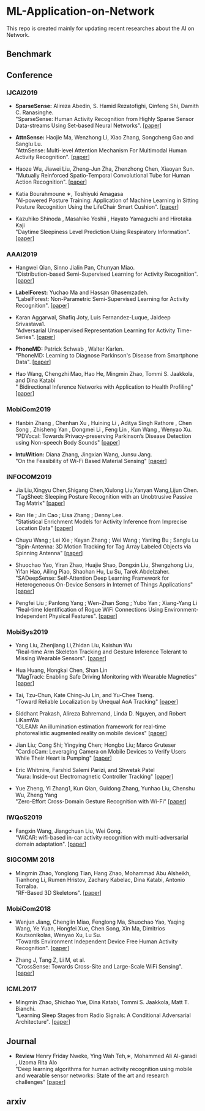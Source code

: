 # ML-Application-on-Network
This repo is created mainly for updating recent researches about the AI on Network.

## Benchmark

## Conference
### IJCAI2019
* **SparseSense:** Alireza Abedin, S. Hamid Rezatofighi, Qinfeng Shi, Damith C. Ranasinghe.</br>
"SparseSense: Human Activity Recognition from Highly Sparse Sensor Data-streams Using Set-based Neural Networks".
  [[paper](https://arxiv.org/pdf/1906.02399v1.pdf)]
  
* **AttnSense:** Haojie Ma, Wenzhong Li, Xiao Zhang, Songcheng Gao and Sanglu Lu. </br>
"AttnSense: Multi-level Attention Mechanism For Multimodal Human Activity Recognition".
  [[paper](https://www.ijcai.org/proceedings/2019/0431.pdf)]
  
* Haoze Wu, Jiawei Liu, Zheng-Jun Zha, Zhenzhong Chen, Xiaoyan Sun.</br>
"Mutually Reinforced Spatio-Temporal Convolutional Tube for Human Action Recognition".
  [[paper](https://www.ijcai.org/proceedings/2019/0136.pdf)]
  
* Katia Bourahmoune ∗, Toshiyuki Amagasa</br>
"AI-powered Posture Training: Application of Machine Learning in Sitting Posture Recognition Using the LifeChair Smart Cushion".
[[paper](https://www.ijcai.org/proceedings/2019/0805.pdf)]

* Kazuhiko Shinoda , Masahiko Yoshii , Hayato Yamaguchi and Hirotaka Kaji</br>
"Daytime Sleepiness Level Prediction Using Respiratory Information".
[[paper](https://www.ijcai.org/proceedings/2019/0827.pdf)]
  
### AAAI2019
* Hangwei Qian, Sinno Jialin Pan, Chunyan Miao. </br>
"Distribution-based Semi-Supervised Learning for Activity Recognition".
[[paper](http://hangwei12358.github.io/Publications/AAAI-QianH.2680.pdf)]

* **LabelForest:** Yuchao Ma and Hassan Ghasemzadeh.</br>
"LabelForest: Non-Parametric Semi-Supervised Learning for Activity Recognition".
[[paper](http://epsl.eecs.wsu.edu/wp-content/uploads/2015/03/label-forest.pdf)]

* Karan Aggarwal, Shafiq Joty, Luis Fernandez-Luque, Jaideep Srivastava1.</br>
"Adversarial Unsupervised Representation Learning for Activity Time-Series".
[[paper](https://arxiv.org/pdf/1811.06847.pdf)]

* **PhoneMD:** Patrick Schwab , Walter Karlen.</br>
"PhoneMD: Learning to Diagnose Parkinson's Disease from Smartphone Data".
[[paper](https://arxiv.org/pdf/1810.01485.pdf)]

* Hao Wang, Chengzhi Mao, Hao He, Mingmin Zhao, Tommi S. Jaakkola, and Dina Katabi</br>
" Bidirectional Inference Networks with Application to Health Profiling"
[[paper](https://arxiv.org/pdf/1902.02037.pdf)]

### MobiCom2019
* Hanbin Zhang , Chenhan Xu , Huining Li , Aditya Singh Rathore , Chen Song , Zhisheng Yan , Dongmei Li , Feng Lin , Kun Wang , Wenyao Xu.</br>
"PDVocal: Towards Privacy-preserving Parkinson’s Disease Detection using Non-speech Body Sounds"
[[paper](https://dl.acm.org/citation.cfm?doid=3300061.3300125)]

* **IntuWition:** Diana Zhang, Jingxian Wang, Junsu Jang. </br>
"On the Feasibility of Wi-Fi Based Material Sensing"
[[paper](http://www.swarunkumar.com/papers/intuwition-mobicom2019.pdf)]

### INFOCOM2019
* Jia Liu,Xingyu Chen,Shigang Chen,Xiulong Liu,Yanyan Wang,Lijun Chen.</br>
"TagSheet: Sleeping Posture Recognition with an Unobtrusive Passive Tag Matrix"
[[paper](https://ieeexplore.ieee.org/document/8737599)]

* Ran He ; Jin Cao ; Lisa Zhang ; Denny Lee. </br>
"Statistical Enrichment Models for Activity Inference from Imprecise Location Data"
[[paper](https://ieeexplore.ieee.org/document/8737535)]

* Chuyu Wang ; Lei Xie ; Keyan Zhang ; Wei Wang ; Yanling Bu ; Sanglu Lu</br>
"Spin-Antenna: 3D Motion Tracking for Tag Array Labeled Objects via Spinning Antenna"
[[paper](https://ieeexplore.ieee.org/document/8737372)]

* Shuochao Yao, Yiran Zhao, Huajie Shao, Dongxin Liu, Shengzhong Liu, Yifan Hao, Ailing Piao, Shaohan Hu, Lu Su, Tarek Abdelzaher.</br>
"SADeepSense: Self-Attention Deep Learning Framework for Heterogeneous On-Device Sensors in Internet of Things Applications"
[[paper](https://cse.buffalo.edu/~lusu/papers/INFOCOM2019Shuochao.pdf)]

* Pengfei Liu ; Panlong Yang ; Wen-Zhan Song ; Yubo Yan ; Xiang-Yang Li </br>
"Real-time Identification of Rogue WiFi Connections Using Environment-Independent Physical Features".
[[paper](https://ieeexplore_ieee.xilesou.top/abstract/document/8737455)]

### MobiSys2019
* Yang Liu, Zhenjiang Li,Zhidan Liu, Kaishun Wu </br>
"Real-time Arm Skeleton Tracking and Gesture Inference Tolerant to Missing Wearable Sensors".
[[paper](http://www.cs.cityu.edu.hk/~zhenjili/2019-MobiSys-ArmTroi.pdf)]

* Hua Huang, Hongkai Chen, Shan Lin <br>
"MagTrack: Enabling Safe Driving Monitoring with Wearable Magnetics"
[[paper](http://www.ece.sunysb.edu/~slin/Publications/mobisys.pdf)]

* Tai, Tzu-Chun, Kate Ching-Ju Lin, and Yu-Chee Tseng.</br>
"Toward Reliable Localization by Unequal AoA Tracking"
[[paper](https://dl.acm.org/citation.cfm?id=3326103)]

* Siddhant Prakash, Alireza Bahremand, Linda D. Nguyen, and Robert LiKamWa </br>
"GLEAM: An illumination estimation framework for real-time photorealistic augmented reality on mobile devices"
[[paper](https://meteor.ame.asu.edu/publications/mobisys19prakash-gleam.pdf)]

* Jian Liu; Cong Shi; Yingying Chen; Hongbo Liu; Marco Gruteser </br>
"CardioCam: Leveraging Camera on Mobile Devices to Verify Users While Their Heart is Pumping"
[[paper](http://winlab.rutgers.edu/~cs1421/paper/CardioCam.pdf)]

* Eric Whitmire, Farshid Salemi Parizi, and Shwetak Patel </br>
"Aura: Inside-out Electromagnetic Controller Tracking" 
[[paper](https://ubicomplab.cs.washington.edu/pdfs/aura.pdf)]

* Yue Zheng, Yi Zhang1, Kun Qian, Guidong Zhang, Yunhao Liu, Chenshu Wu, Zheng Yang </br>
"Zero-Effort Cross-Domain Gesture Recognition with Wi-Fi"
[[paper](https://www.kunqian.info/files/MobiSys19_Widar3.0_paper.pdf)]


### IWQoS2019
* Fangxin Wang, Jiangchuan Liu, Wei Gong. </br>
"WiCAR: wifi-based in-car activity recognition with multi-adversarial domain adaptation".
[[paper](https://dl.acm.org/citation.cfm?doid=3326285.3329054)]

### SIGCOMM 2018
*	Mingmin Zhao, Yonglong Tian, Hang Zhao, Mohammad Abu Alsheikh, Tianhong Li, Rumen Hristov, Zachary Kabelac, Dina Katabi, Antonio Torralba. </br>
"RF-Based 3D Skeletons".
[[paper](https://dl.acm.org/citation.cfm?doid=3230543.3230579)]

### MobiCom2018
* Wenjun Jiang, Chenglin Miao, Fenglong Ma, Shuochao Yao, Yaqing Wang, Ye Yuan, Hongfei Xue, Chen Song, Xin Ma, Dimitrios Koutsonikolas, Wenyao Xu, Lu Su. </br>
"Towards Environment Independent Device Free Human Activity Recognition".
[[paper](https://dl.acm.org/citation.cfm?doid=3241539.3241548)]

* Zhang J, Tang Z, Li M, et al.</br>
"CrossSense: Towards Cross-Site and Large-Scale WiFi Sensing".
[[paper](https://eprints.lancs.ac.uk/id/eprint/126425/7/paper.pdf)]

### ICML2017
*	Mingmin Zhao, Shichao Yue, Dina Katabi, Tommi S. Jaakkola, Matt T. Bianchi. </br>
"Learning Sleep Stages from Radio Signals: A Conditional Adversarial Architecture".
[[paper](http://proceedings.mlr.press/v70/zhao17d/zhao17d.pdf)]

## Journal

* **Review** Henry Friday Nweke, Ying Wah Teh,∗, Mohammed Ali Al-garadi , Uzoma Rita Alo </br>
"Deep learning algorithms for human activity recognition using mobile and wearable sensor networks: State of the art and research
challenges"
[[paper](https://pdf.sciencedirectassets.com/271506/1-s2.0-S0957417418X00098/1-s2.0-S0957417418302136/main.pdf?X-Amz-Security-Token=AgoJb3JpZ2luX2VjEKP%2F%2F%2F%2F%2F%2F%2F%2F%2F%2FwEaCXVzLWVhc3QtMSJIMEYCIQC19XJ%2BF3DVhCrICYby2LcRwUfZhI69aB9gM3HIovvPbAIhALs7rF1vZ6hoQtgTUxoZWEDeVS8gQKQBZmGmUkqZF09dKuMDCIz%2F%2F%2F%2F%2F%2F%2F%2F%2F%2FwEQAhoMMDU5MDAzNTQ2ODY1IgzMSDAtOs%2BMRtTmDAgqtwO4PW8dDErFI1i4uLLgkh1mPGiVdHgPMVmLKU3P0MOqQ8WnWdnmVY7EDU3zqIaEUHsi%2Fer9xLH8xDJmMLHkjMmGVK3vCOWHb0pNtlmiyt1la8NeFsorUCvHqinteUiQIPGxeSkO0Wwoy1vySBdA41%2F9vji6oJlN4PV0EZ3Oaaip2kmfLfJZrhLzAIBdJKwys53HV8IhqYWX771HovK4gJisoZ%2BWZeTJn2fwMLxVQiaJq2ok8s3HybZDdWexO1ltx9dFYSi%2FnFj6d%2BL4OJEw5uWGY%2BbmHiVpVSZN8N8TLkf%2FUSPChggzdcNvvFoLuNYxZjhWERqzn3EkDG4QUfzX3T%2BDTGtctMZkZe1KZATzUKVXyHDfK4wnbeKb98wEEnwx7GSVvrZaMkMrk%2FydL9wK7%2FAmnkFTFjnl7rdoZQJKhd4HxAupLzZJ94ZM9peroVL2DgBZs1oBXynnU3ipv%2Bh%2BFq0wOKEtix3RMv7Fe4h29lwPzCARWiJaDEkmwWObAB2WgC0qON6J0mxqbDxE17qSLqrFPscD4pJWNFRBZEeWYkTAb9%2BXFzVyfGA1wI0OIZiYKSu9h7cziDDjMPbL8ewFOrMBNs1jwGutZDEmoj%2B%2FRDpXzFsVfjNH4Q2m%2Fsq%2BIYu7F8H3Kf89EQ8Klesa5E9pj2GoZsq%2BdOitPCV2o0TjFPzglQWiFquKWbAiH8eSCgpTZlokqKhyXCUMx4didnGJOvrXPJ8%2BT3SRir7myu9V7ixl%2F08cbsw8Rfj5lwylDziQRvQiRULi3MFTFmTmM8zGgrv2YI6uyMGtGcw5HAVopcmURmd7XKtpRt1L10j31%2BG7Sk8Ep%2Fw%3D&X-Amz-Algorithm=AWS4-HMAC-SHA256&X-Amz-Date=20191008T120049Z&X-Amz-SignedHeaders=host&X-Amz-Expires=300&X-Amz-Credential=ASIAQ3PHCVTYU56PWDML%2F20191008%2Fus-east-1%2Fs3%2Faws4_request&X-Amz-Signature=848eaaf64dffdf9285d4cc12d383b9b0dc1d778fae2edc4f4925404e666b3c57&hash=e6baaef6dd8fbf2e2647b2bc42845c68f57a3a91d498a72dd26afd30a22a6759&host=68042c943591013ac2b2430a89b270f6af2c76d8dfd086a07176afe7c76c2c61&pii=S0957417418302136&tid=spdf-4f634a5e-4b8b-4788-acde-b4307ea8d81b&sid=59e2652033a776491038013882afbfe4f4cbgxrqa&type=client)]

## arxiv
